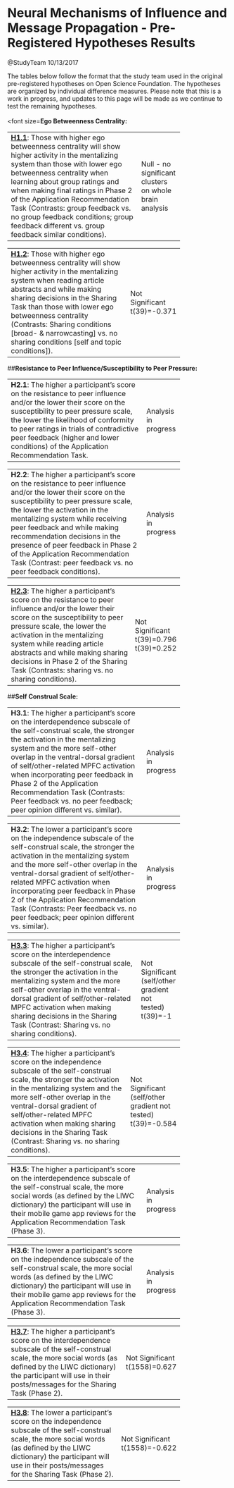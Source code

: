 Neural Mechanisms of Influence and Message Propagation - Pre-Registered Hypotheses Results
================
@StudyTeam
10/13/2017

The tables below follow the format that the study team used in the original pre-registered hypotheses on Open Science Foundation. The hypotheses are organized by individual difference measures. Please note that this is a work in progress, and updates to this page will be made as we continue to test the remaining hypotheses.
<br><br>
<font size=<strong>Ego Betweenness Centrality:</strong>
<table style="width:78%;">
<colgroup>
<col width="70%" />
<col width="7%" />
</colgroup>
<tbody>
<tr class="odd">
<td><a href="hypotheses/H1.1.md"><strong>H1.1</strong></a>: Those with higher ego betweenness centrality will show higher activity in the mentalizing system than those with lower ego betweenness centrality when learning about group ratings and when making final ratings in Phase 2 of the Application Recommendation Task (Contrasts: group feedback vs. no group feedback conditions; group feedback different vs. group feedback similar conditions).</td>
<td>Null - no significant clusters on whole brain analysis</td>
</tr>
</tbody>
</table>

<table style="width:78%;">
<colgroup>
<col width="70%" />
<col width="7%" />
</colgroup>
<tbody>
<tr class="odd">
<td><a href="hypotheses/H1.2.md"><strong>H1.2</strong></a>: Those with higher ego betweenness centrality will show higher activity in the mentalizing system when reading article abstracts and while making sharing decisions in the Sharing Task than those with lower ego betweenness centrality (Contrasts: Sharing conditions [broad- &amp; narrowcasting] vs. no sharing conditions [self and topic conditions]).</td>
<td>Not Significant t(39)=-0.371</td>
</tr>
</tbody>
</table>

##<strong>Resistance to Peer Influence/Susceptibility to Peer Pressure:</strong>
<table style="width:78%;">
<colgroup>
<col width="72%" />
<col width="5%" />
</colgroup>
<tbody>
<tr class="odd">
<td><strong>H2.1</strong>: The higher a participant’s score on the resistance to peer influence and/or the lower their score on the susceptibility to peer pressure scale, the lower the likelihood of conformity to peer ratings in trials of contradictive peer feedback (higher and lower conditions) of the Application Recommendation Task.</td>
<td>Analysis in progress</td>
</tr>
</tbody>
</table>

<table style="width:78%;">
<colgroup>
<col width="72%" />
<col width="5%" />
</colgroup>
<tbody>
<tr class="odd">
<td><strong>H2.2</strong>: The higher a participant’s score on the resistance to peer influence and/or the lower their score on the susceptibility to peer pressure scale, the lower the activation in the mentalizing system while receiving peer feedback and while making recommendation decisions in the presence of peer feedback in Phase 2 of the Application Recommendation Task (Contrast: peer feedback vs. no peer feedback conditions).</td>
<td>Analysis in progress</td>
</tr>
</tbody>
</table>

<table style="width:78%;">
<colgroup>
<col width="72%" />
<col width="5%" />
</colgroup>
<tbody>
<tr class="odd">
<td><a href="hypotheses/H2.3.md"><strong>H2.3</strong></a>: The higher a participant’s score on the resistance to peer influence and/or the lower their score on the susceptibility to peer pressure scale, the lower the activation in the mentalizing system while reading article abstracts and while making sharing decisions in Phase 2 of the Sharing Task (Contrasts: sharing vs. no sharing conditions).</td>
<td>Not Significant t(39)=0.796 t(39)=0.252</td>
</tr>
</tbody>
</table>

##<strong>Self Construal Scale:</strong>
<table style="width:78%;">
<colgroup>
<col width="72%" />
<col width="5%" />
</colgroup>
<tbody>
<tr class="odd">
<td><strong>H3.1</strong>: The higher a participant’s score on the interdependence subscale of the self-construal scale, the stronger the activation in the mentalizing system and the more self-other overlap in the ventral-dorsal gradient of self/other-related MPFC activation when incorporating peer feedback in Phase 2 of the Application Recommendation Task (Contrasts: Peer feedback vs. no peer feedback; peer opinion different vs. similar).</td>
<td>Analysis in progress</td>
</tr>
</tbody>
</table>

<table style="width:78%;">
<colgroup>
<col width="72%" />
<col width="5%" />
</colgroup>
<tbody>
<tr class="odd">
<td><strong>H3.2</strong>: The lower a participant’s score on the independence subscale of the self-construal scale, the stronger the activation in the mentalizing system and the more self-other overlap in the ventral-dorsal gradient of self/other-related MPFC activation when incorporating peer feedback in Phase 2 of the Application Recommendation Task (Contrasts: Peer feedback vs. no peer feedback; peer opinion different vs. similar).</td>
<td>Analysis in progress</td>
</tr>
</tbody>
</table>


<table style="width:78%;">
<colgroup>
<col width="72%" />
<col width="5%" />
</colgroup>
<tbody>
<tr class="odd">
<td><a href="hypotheses/H3.3.md"><strong>H3.3</strong></a>: The higher a participant’s score on the interdependence subscale of the self-construal scale, the stronger the activation in the mentalizing system and the more self-other overlap in the ventral-dorsal gradient of self/other-related MPFC activation when making sharing decisions in the Sharing Task (Contrast: Sharing vs. no sharing conditions).</td>
<td>Not Significant (self/other gradient not tested) t(39)=-1</td>
</tr>
</tbody>
</table>

<table style="width:78%;">
<colgroup>
<col width="72%" />
<col width="5%" />
</colgroup>
<tbody>
<tr class="odd">
<td><a href="hypotheses/H3.4.md"><strong>H3.4</strong></a>: The higher a participant’s score on the independence subscale of the self-construal scale, the stronger the activation in the mentalizing system and the more self-other overlap in the ventral-dorsal gradient of self/other-related MPFC activation when making sharing decisions in the Sharing Task (Contrast: Sharing vs. no sharing conditions).</td>
<td>Not Significant (self/other gradient not tested) t(39)=-0.584</td>
</tr>
</tbody>
</table>

<table style="width:78%;">
<colgroup>
<col width="72%" />
<col width="5%" />
</colgroup>
<tbody>
<tr class="odd">
<td><strong>H3.5</strong>: The higher a participant’s score on the interdependence subscale of the self-construal scale, the more social words (as defined by the LIWC dictionary) the participant will use in their mobile game app reviews for the Application Recommendation Task (Phase 3). 
</td>
<td>Analysis in progress</td>
</tr>
</tbody>
</table>

<table style="width:78%;">
<colgroup>
<col width="72%" />
<col width="5%" />
</colgroup>
<tbody>
<tr class="odd">
<td><strong>H3.6</strong>: The lower a participant’s score on the independence subscale of the self-construal scale, the more social words (as defined by the LIWC dictionary) the participant will use in their mobile game app reviews for the Application Recommendation Task (Phase 3).
</td>
<td>Analysis in progress</td>
</tr>
</tbody>
</table>

<table style="width:78%;">
<colgroup>
<col width="72%" />
<col width="5%" />
</colgroup>
<tbody>
<tr class="odd">
<td><a href="hypotheses/H3.7.md"><strong>H3.7</strong></a>: The higher a participant’s score on the interdependence subscale of the self-construal scale, the more social words (as defined by the LIWC dictionary) the participant will use in their posts/messages for the Sharing Task (Phase 2).</td>
<td>Not Significant t(1558)=0.627</td>
</tr>
</tbody>
</table>

<table style="width:78%;">
<colgroup>
<col width="72%" />
<col width="5%" />
</colgroup>
<tbody>
<tr class="odd">
<td><a href="hypotheses/H3.8.md"><strong>H3.8</strong></a>: The lower a participant’s score on the independence subscale of the self-construal scale, the more social words (as defined by the LIWC dictionary) the participant will use in their posts/messages for the Sharing Task (Phase 2).</td>
<td>Not Significant t(1558)=-0.622</td>
</tr>
</tbody>
</table>